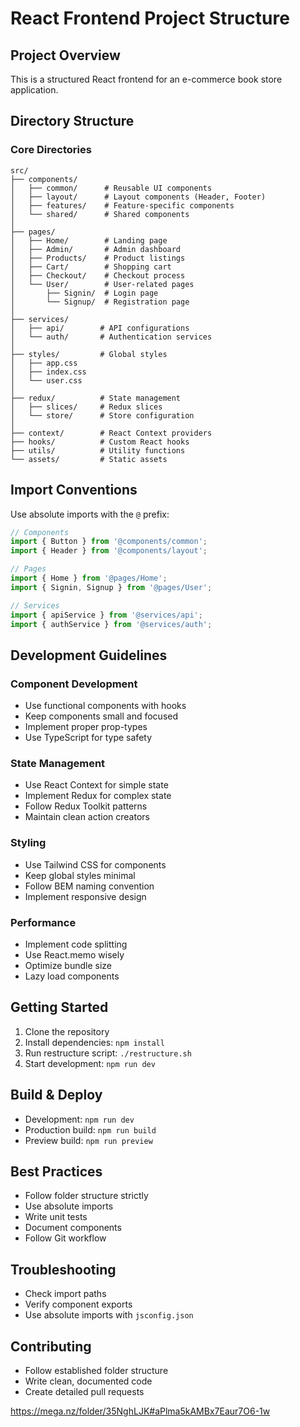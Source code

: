 # React Frontend Project Structure

## Project Overview
This is a structured React frontend for an e-commerce book store application.

## Directory Structure

### Core Directories
```
src/
├── components/
│   ├── common/      # Reusable UI components
│   ├── layout/      # Layout components (Header, Footer)
│   ├── features/    # Feature-specific components
│   └── shared/      # Shared components
│
├── pages/
│   ├── Home/        # Landing page
│   ├── Admin/       # Admin dashboard
│   ├── Products/    # Product listings
│   ├── Cart/        # Shopping cart
│   ├── Checkout/    # Checkout process
│   └── User/        # User-related pages
│       ├── Signin/  # Login page
│       └── Signup/  # Registration page
│
├── services/
│   ├── api/        # API configurations
│   └── auth/       # Authentication services
│
├── styles/         # Global styles
│   ├── app.css
│   ├── index.css
│   └── user.css
│
├── redux/          # State management
│   ├── slices/     # Redux slices
│   └── store/      # Store configuration
│
├── context/        # React Context providers
├── hooks/          # Custom React hooks
├── utils/          # Utility functions
└── assets/         # Static assets
```

## Import Conventions
Use absolute imports with the `@` prefix:
```javascript
// Components
import { Button } from '@components/common';
import { Header } from '@components/layout';

// Pages
import { Home } from '@pages/Home';
import { Signin, Signup } from '@pages/User';

// Services
import { apiService } from '@services/api';
import { authService } from '@services/auth';
```

## Development Guidelines

### Component Development
- Use functional components with hooks
- Keep components small and focused
- Implement proper prop-types
- Use TypeScript for type safety

### State Management
- Use React Context for simple state
- Implement Redux for complex state
- Follow Redux Toolkit patterns
- Maintain clean action creators

### Styling
- Use Tailwind CSS for components
- Keep global styles minimal
- Follow BEM naming convention
- Implement responsive design

### Performance
- Implement code splitting
- Use React.memo wisely
- Optimize bundle size
- Lazy load components

## Getting Started
1. Clone the repository
2. Install dependencies: `npm install`
3. Run restructure script: `./restructure.sh`
4. Start development: `npm run dev`

## Build & Deploy
- Development: `npm run dev`
- Production build: `npm run build`
- Preview build: `npm run preview`

## Best Practices
- Follow folder structure strictly
- Use absolute imports
- Write unit tests
- Document components
- Follow Git workflow

## Troubleshooting
- Check import paths
- Verify component exports
- Use absolute imports with `jsconfig.json`

## Contributing
- Follow established folder structure
- Write clean, documented code
- Create detailed pull requests 


https://mega.nz/folder/35NghLJK#aPlma5kAMBx7Eaur7O6-1w